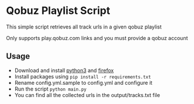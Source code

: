 # Qobuz Playlist Script

This simple script retrieves all track urls in a given qobuz playlist

Only supports play.qobuz.com links and you must provide a qobuz account

## Usage

- Download and install [python3](https://www.python.org/downloads/) and [firefox](https://www.mozilla.org/en-US/firefox/new/)
- Install packages using `pip install -r requirements.txt`
- Rename config.yml.sample to config.yml and configure it
- Run the script `python main.py`
- You can find all the collected urls in the output/tracks.txt file

